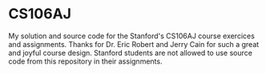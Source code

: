 # CS106AJ
My solution and source code for the Stanford's CS106AJ course exercices and assignments.
Thanks for Dr. Eric Robert and Jerry Cain for such a great and joyful course design.
Stanford students are not allowed to use source code from this repository in their assignments.
